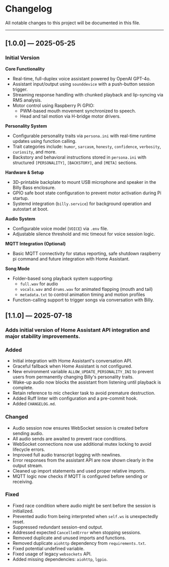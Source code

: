 # Changelog

All notable changes to this project will be documented in this file.

---

## [1.0.0] — 2025-05-25
### Initial Version
**Core Functionality**
- Real-time, full-duplex voice assistant powered by OpenAI GPT-4o.
- Assistant input/output using `sounddevice` with a push-button session trigger.
- Streaming response handling with chunked playback and lip-syncing via RMS analysis.
- Motor control using Raspberry Pi GPIO:
    - PWM-based mouth movement synchronized to speech.
    - Head and tail motion via H-bridge motor drivers.

**Personality System**
- Configurable personality traits via `persona.ini` with real-time runtime updates using function calling.
- Trait categories include: `humor`, `sarcasm`, `honesty`, `confidence`, `verbosity`, `curiosity`, and more.
- Backstory and behavioral instructions stored in `persona.ini` with structured `[PERSONALITY]`, `[BACKSTORY]`, and `[META]` sections.

**Hardware & Setup**
- 3D-printable backplate to mount USB microphone and speaker in the Billy Bass enclosure.
- GPIO safe boot state configuration to prevent motor activation during Pi startup.
- Systemd integration (`billy.service`) for background operation and autostart at boot.

**Audio System**
- Configurable voice model (`VOICE`) via `.env` file.
- Adjustable silence threshold and mic timeout for voice session logic.

**MQTT Integration (Optional)**
- Basic MQTT connectivity for status reporting, safe shutdown raspberry pi command and future integration with Home Assistant.

**Song Mode**
- Folder-based song playback system supporting:
    - `full.wav` for audio
    - `vocals.wav` and `drums.wav` for animated flapping (mouth and tail)
    - `metadata.txt` to control animation timing and motion profiles
- Function-calling support to trigger songs via conversation with Billy.

## [1.1.0] — 2025-07-18
### Adds initial version of Home Assistant API integration and major stability improvements.

### Added

- Initial integration with Home Assistant's conversation API.
- Graceful fallback when Home Assistant is not configured.
- New environment variable `ALLOW_UPDATE_PERSONALITY_INI` to prevent users from permanently changing Billy's personality traits.
- Wake-up audio now blocks the assistant from listening until playback is complete.
- Retain reference to mic checker task to avoid premature destruction.
- Added Ruff linter with configuration and a pre-commit hook.
- Added `CHANGELOG.md`.

### Changed

- Audio session now ensures WebSocket session is created before sending audio.
- All audio sends are awaited to prevent race conditions.
- WebSocket connections now use additional mutex locking to avoid lifecycle errors.
- Improved full audio transcript logging with newlines.
- Error responses from the assistant API are now shown clearly in the output stream.
- Cleaned up import statements and used proper relative imports.
- MQTT logic now checks if MQTT is configured before sending or receiving.

### Fixed

- Fixed race condition where audio might be sent before the session is initialized.
- Prevented audio from being interpreted when `self.ws` is unexpectedly reset.
- Suppressed redundant session-end output.
- Addressed expected `CancelledError` when stopping sessions.
- Removed duplicate and unused imports and functions.
- Removed duplicate `aiohttp` dependency from `requirements.txt`.
- Fixed potential undefined variable.
- Fixed usage of legacy `websockets` API.
- Added missing dependencies: `aiohttp`, `lgpio`.